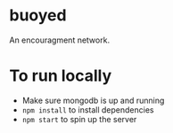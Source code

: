 buoyed
======

An encouragment network.

To run locally
======

* Make sure mongodb is up and running 
* `npm install` to install dependencies 
* `npm start` to spin up the server
